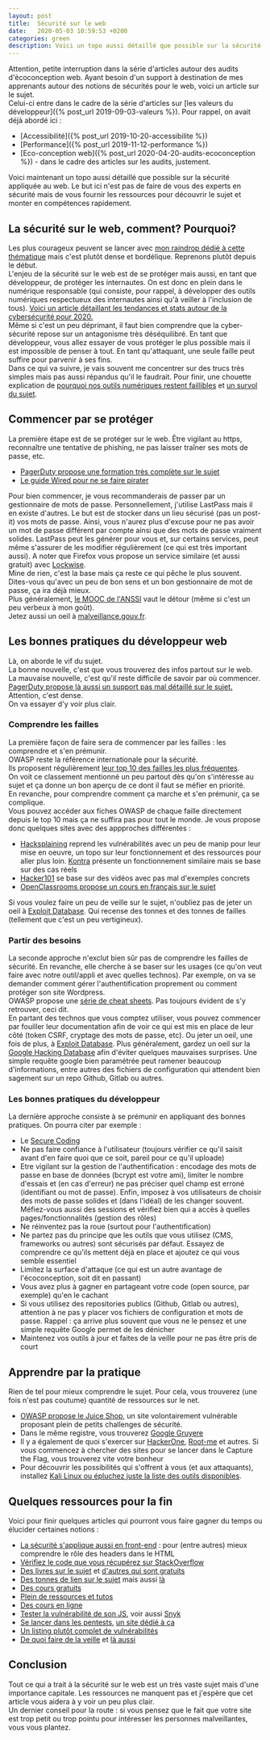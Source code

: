 ```yaml
---
layout: post
title:  Sécurité sur le web
date:   2020-05-03 10:59:53 +0200
categories: green
description: Voici un topo aussi détaillé que possible sur la sécurité appliquée au web. Le but ici n'est pas de faire de vous des experts en sécurité mais de vous fournir les ressources pour découvrir le sujet et monter en compétences rapidement.
---
```


Attention, petite interruption dans la série d'articles autour des audits d'écoconception web. Ayant besoin d'un support à destination de mes apprenants autour des notions de sécurités pour le web, voici un article sur le sujet.   
Celui-ci entre dans le cadre de la série d'articles sur [les valeurs du développeur]({% post_url 2019-09-03-valeurs %}). Pour rappel, on avait déjà abordé ici : 
* [Accessibilité]({% post_url 2019-10-20-accessibilite %})
* [Performance]({% post_url 2019-11-12-performance %})
* [Eco-conception web]({% post_url 2020-04-20-audits-ecoconception %}) - dans le cadre des articles sur les audits, justement.

Voici maintenant un topo aussi détaillé que possible sur la sécurité appliquée au web. Le but ici n'est pas de faire de vous des experts en sécurité mais de vous fournir les ressources pour découvrir le sujet et monter en compétences rapidement.    

## La sécurité sur le web, comment? Pourquoi?
Les plus courageux peuvent se lancer avec [mon raindrop dédié à cette thématique](https://raindrop.io/collection/7258315) mais c'est plutôt dense et bordélique. Reprenons plutôt depuis le début.   
L'enjeu de la sécurité sur le web est de se protéger mais aussi, en tant que développeur, de protéger les internautes. On est donc en plein dans le numérique responsable (qui consiste, pour rappel, à développer des outils numériques respectueux des internautes ainsi qu'à veiller à l'inclusion de tous). [Voici un article détaillant les tendances et stats autour de la cybersécurité pour 2020.](https://www.csoonline.com/article/3153707/top-cybersecurity-facts-figures-and-statistics.html)   
Même si c'est un peu déprimant, il faut bien comprendre que la cyber-sécurité repose sur un antagonisme très déséquilibré. En tant que développeur, vous allez essayer de vous protéger le plus possible mais il est impossible de penser à tout. En tant qu'attaquant, une seule faille peut suffire pour parvenir à ses fins.   
Dans ce qui va suivre, je vais souvent me concentrer sur des trucs très simples mais pas aussi répandus qu'il le faudrait. 
Pour finir, une chouette explication de [pourquoi nos outils numériques restent faillibles](https://danielmiessler.com/blog/the-reason-software-remains-insecure/) et [un survol du sujet](https://24ways.org/2018/securing-your-site-like-its-1999/).

## Commencer par se protéger
La première étape est de se protéger sur le web. Être vigilant au https, reconnaître une tentative de phishing, ne pas laisser traîner ses mots de passe, etc. 
* [PagerDuty propose une formation très complète sur le sujet](https://sudo.pagerduty.com/for_everyone/)
* [Le guide Wired pour ne se faire pirater](https://www.vice.com/en_us/article/d3devm/motherboard-guide-to-not-getting-hacked-online-safety-guide)
  
Pour bien commencer, je vous recommanderais de passer par un gestionnaire de mots de passe. Personnellement, j'utilise LastPass mais il en existe d'autres. Le but est de stocker dans un lieu sécurisé (pas un post-it) vos mots de passe. Ainsi, vous n'aurez plus d'excuse pour ne pas avoir un mot de passe différent par compte ainsi que des mots de passe vraiment solides. LastPass peut les générer pour vous et, sur certains services, peut même s'assurer de les modifier régulièrement (ce qui est très important aussi). A noter que Firefox vous propose un service similaire (et aussi gratuit) avec [Lockwise](https://www.mozilla.org/en-US/firefox/lockwise/).   
Mine de rien, c'est la base mais ça reste ce qui pêche le plus souvent.  
Dites-vous qu'avec un peu de bon sens et un bon gestionnaire de mot de passe, ça ira déjà mieux.   
Plus généralement, [le MOOC de l'ANSSI](https://secnumacademie.gouv.fr/) vaut le détour (même si c'est un peu verbeux à mon goût).   
Jetez aussi un oeil à [malveillance.gouv.fr](https://www.cybermalveillance.gouv.fr/tous-nos-contenus/a-propos/kit-de-communication).
   
## Les bonnes pratiques du développeur web
Là, on aborde le vif du sujet.  
La bonne nouvelle, c'est que vous trouverez des infos partout sur le web.   
La mauvaise nouvelle, c'est qu'il reste difficile de savoir par où commencer.  
[PagerDuty propose là aussi un support pas mal détaillé sur le sujet.](https://sudo.pagerduty.com/for_engineers/) Attention, c'est dense.  
On va essayer d'y voir plus clair.   
   
### Comprendre les failles
La première façon de faire sera de commencer par les failles : les comprendre et s'en prémunir.  
OWASP reste la référence internationale pour la sécurité.  
Ils proposent régulièrement [leur top 10 des failles les plus fréquentes](https://owasp.org/www-project-top-ten/).  
On voit ce classement mentionné un peu partout dès qu'on s'intéresse au sujet et ça donne un bon aperçu de ce dont il faut se méfier en priorité.  
En revanche, pour comprendre comment ça marche et s'en prémunir, ça se complique.  
Vous pouvez accéder aux fiches OWASP de chaque faille directement depuis le top 10 mais ça ne suffira pas pour tout le monde. Je vous propose donc quelques sites avec des appproches différentes : 
* [Hacksplaining](https://www.hacksplaining.com/) reprend les vulnérabilités avec un peu de manip pour leur mise en oeuvre, un topo sur leur fonctionnement et des ressources pour aller plus loin. [Kontra](https://application.security/free-application-security-training) présente un fonctionnement similaire mais se base sur des cas réels
* [Hacker101](https://www.hackerone.com/hacker101) se base sur des vidéos avec pas mal d'exemples concrets 
* [OpenClassrooms propose un cours en français sur le sujet](https://openclassrooms.com/fr/courses/2091901-protegez-vous-efficacement-contre-les-failles-web/2680162-nayez-jamais-confiance)
  
Si vous voulez faire un peu de veille sur le sujet, n'oubliez pas de jeter un oeil à [Exploit Database](https://www.exploit-db.com/). Qui recense des tonnes et des tonnes de failles (tellement que c'est un peu vertigineux).

### Partir des besoins
La seconde approche n'exclut bien sûr pas de comprendre les failles de sécurité. En revanche, elle cherche à se baser sur les usages (ce qu'on veut faire avec notre outil/appli et avec quelles technos). Par exemple, on va se demander comment gérer l'authentification proprement ou comment protéger son site Wordpress.   
OWASP propose une [série de cheat sheets](https://cheatsheetseries.owasp.org/). Pas toujours évident de s'y retrouver, ceci dit.   
En partant des technos que vous comptez utiliser, vous pouvez commencer par fouiller leur documentation afin de voir ce qui est mis en place de leur côté (token CSRF, cryptage des mots de passe, etc). Ou jeter un oeil, une fois de plus, à [Exploit Database](https://www.exploit-db.com/). Plus généralement, gardez un oeil sur la [Google Hacking Database](https://www.exploit-db.com/google-hacking-database) afin d'éviter quelques mauvaises surprises. Une simple requête google bien paramétrée peut ramener beaucoup d'informations, entre autres des fichiers de configuration qui attendent bien sagement sur un repo Github, Gitlab ou autres.   

### Les bonnes pratiques du développeur
La dernière approche consiste à se prémunir en appliquant des bonnes pratiques. On pourra citer par exemple : 
* Le [Secure Coding](http://opensecuritytraining.info/IntroSecureCoding.html)
* Ne pas faire confiance à l'utilisateur (toujours vérifier ce qu'il saisit avant d'en faire quoi que ce soit, pareil pour ce qu'il uploade)
* Etre vigilant sur la gestion de l'authentification : encodage des mots de passe en base de données (bcrypt est votre ami), limiter le nombre d'essais et (en cas d'erreur) ne pas préciser quel champ est erroné (identifiant ou mot de passe). Enfin, imposez à vos utilisateurs de choisir des mots de passe solides et (dans l'idéal) de les changer souvent. Méfiez-vous aussi des sessions et vérifiez bien qui a accès à quelles pages/fonctionnalités (gestion des rôles)
* Ne réinventez pas la roue (surtout pour l'authentification)
* Ne partez pas du principe que les outils que vous utilisez (CMS, frameworks ou autres) sont sécurisés par défaut. Essayez de comprendre ce qu'ils mettent déjà en place et ajoutez ce qui vous semble essentiel
* Limitez la surface d'attaque (ce qui est un autre avantage de l'écoconception, soit dit en passant)
* Vous avez plus à gagner en partageant votre code (open source, par exemple) qu'en le cachant
* Si vous utilisez des repositories publics (Github, Gitlab ou autres), attention à ne pas y placer vos fichiers de configuration et mots de passe. Rappel : ça arrive plus souvent que vous ne le pensez et une simple requête Google permet de les dénicher
* Maintenez vos outils à jour et faites de la veille pour ne pas être pris de court
    
## Apprendre par la pratique
Rien de tel pour mieux comprendre le sujet. Pour cela, vous trouverez (une fois n'est pas coutume) quantité de ressources sur le net.
* [OWASP propose le Juice Shop](http://bkimminich.github.io/juice-shop/#/), un site volontairement vulnérable proposant plein de petits challenges de sécurité.
* Dans le même registre, vous trouverez [Google Gruyere](https://google-gruyere.appspot.com/)
* Il y a également de quoi s'exercer sur [HackerOne](https://www.hackerone.com/hacker101), [Root-me](https://www.root-me.org/?lang=en) et autres. Si vous commencez à chercher des sites pour se lancer dans le Capture the Flag, vous trouverez vite votre bonheur
* Pour découvrir les possibilités qui s'offrent à vous (et aux attaquants), installez [Kali Linux ou épluchez juste la liste des outils disponibles](https://tools.kali.org/).

## Quelques ressources pour la fin
Voici pour finir quelques articles qui pourront vous faire gagner du temps ou élucider certaines notions : 
* [La sécurité s'applique aussi en front-end](https://hackernoon.com/10-security-tips-for-frontend-developers-oi4624ld) : pour (entre autres) mieux comprendre le rôle des headers dans le HTML
* [Vérifiez le code que vous récupérez sur StackOverflow](https://programming.guide/worlds-most-copied-so-snippet.html)
* [Des livres sur le sujet](https://cybercanon.paloaltonetworks.com/) et [d'autres qui sont gratuits](https://github.com/yeahhub/Hacking-Security-Ebooks)
* [Des tonnes de lien sur le sujet](https://github.com/qazbnm456/awesome-web-security) mais aussi [là](https://github.com/Hack-with-Github/Awesome-Hacking)
* [Des cours gratuits](https://heimdalsecurity.com/en/security-education-resources)
* [Plein de ressources et tutos](https://cybsploit.com/)
* [Des cours en ligne](https://portswigger.net/web-security)
* [Tester la vulnérabilité de son JS](https://github.com/lirantal/is-website-vulnerable), voir aussi [Snyk](https://www.smashingmagazine.com/2016/01/eliminating-known-security-vulnerabilities-with-snyk/)
* [Se lancer dans les pentests](https://jhalon.github.io/becoming-a-pentester/), [un site dédié à ça](https://www.hackthebox.eu/)
* [Un listing plutôt complet de vulnérabilités](http://cve.mitre.org/)
* [De quoi faire de la veille](https://krebsonsecurity.com/) et [là aussi](https://www.darkreading.com/)

## Conclusion
Tout ce qui a trait à la sécurité sur le web est un très vaste sujet mais d'une importance capitale. Les ressources ne manquent pas et j'espère que cet article vous aidera à y voir un peu plus clair.  
Un dernier conseil pour la route : si vous pensez que le fait que votre site est trop petit ou trop pointu pour intéresser les personnes malveillantes, vous vous plantez. 